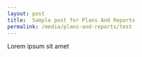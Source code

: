 ```yaml
---
layout: post
title:  Sample post for Plans And Reports
permalink: /media/plans-and-reports/test
---
```

Lorem ipsum sit amet
